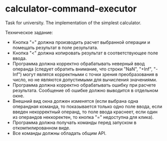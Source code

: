 # calculator-command-executor
Task for university. The implementation of the simplest calculator.


Техническое задание:
- Кнопка "=" должна производить расчет выбранной операции и помещать результат в поле результата.
- Кнопка "<" должна копировать результат в соответствующее поле ввода.
- Программа должна корректно обрабатывать неверный ввод операнда (следует обратить внимание, что строки
"NaN", "+Inf", "-Inf") могут являтся корректными с точки зрения преобразования в число, но не являются
допустимыми для вычисления значениями.
- Программа должна корректно обрабатывать ошибку при расчете результата. Сообщение об ошибке должно 
выводится в отдельном окне.
- Внешний вид окна должен изменятся (если выбрана одна операндная команда, то показывается только одно
поле ввода, если введен некорректный операнд, то поле ввода краснеет, если один из операндов неккоректен,
то кнопка "=" недоступна для клика).
- Программа должна получать команды перед запуском в откомпилированном виде.
- Все команды должны обладать общим API.
